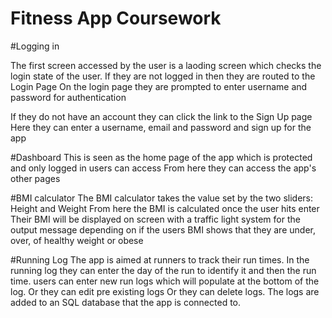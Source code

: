 # Fitness App Coursework
#Logging in

The first screen accessed by the user is a laoding screen which checks the login state of the user.
If they are not logged in then they are routed to the Login Page
On the login page they are prompted to enter username and password for authentication

If they do not have an account they can click the link to the Sign Up page
Here they can enter a username, email and password and sign up for the app

#Dashboard
This is seen as the home page of the app which is protected and only logged in users can access
From here they can access the app's other pages

#BMI calculator
The BMI calculator takes the value set by the two sliders: Height and Weight
From here the BMI is calculated once the user hits enter
Their BMI will be displayed on screen with a traffic light system for the output message
depending on if the users BMI shows that they are under, over, of healthy weight or obese

#Running Log
The app is aimed at runners to track their run times.
In the running log they can enter the day of the run to identify it
and then the run time.
users can enter new run logs which will populate at the bottom of the log.
Or they can edit pre existing logs
Or they can delete logs.
The logs are added to an SQL database that the app is connected to.
